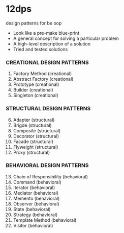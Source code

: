 # 12dps

design patterns for be oop

- Look like a pre-make blue-print
- A general concept for solving a particular problem
- A high-level description of a solution
- Tried and tested solutions

### CREATIONAL DESIGN PATTERNS

1. Factory Method (creational)
2. Abstract Factory (creational)
3. Prototype (creational)
4. Builder (creational)
5. Singleton (creational)

### STRUCTURAL DESIGN PATTERNS

6. Adapter (structural)
7. Brigde (structural)
8. Composite (structural)
9. Decorator (structural)
10. Facade (structural)
11. Flyweight (structural)
12. Proxy (structural)

### BEHAVIORAL DESIGN PATTERNS

13. Chain of Responsibility (behavioral)
14. Command (behavioral)
15. Iterator (behavioral)
16. Mediator (behavioral)
17. Memento (behavioral)
18. Observer (behavioral)
19. State (behavioral)
20. Strategy (behavioral)
21. Template Method (behavioral)
22. Visitor (behavioral)
